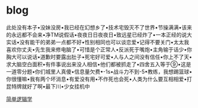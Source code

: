 # blog

此处没有本子•没妹没房•我已经在幻想乡了•技术宅毁灭不了世界•节操满满•该来的永远都不会来•净TM说假话•夜夜日日夜夜日•致远星已经炸了•一本正经的说大实话•没有能干的弟弟一点都不好•性别相同也可以谈恋爱•记得不要关门•太太我喜欢你丈夫•先生我来修电脑了•可惜是个正常人•反派死于嘴炮•主角输于话少•你胸大可以说话•道歉时要露出肚子•死宅好可爱•人与人之间没有信任•你上不了天•求大脑空白面积•有件事说出来没人相信•他们都被抓走了•四舍五入等于⑨•这是一道零分题•你们城里人真傻•信息量欠费•-1s•战斗力不到-5•教练，我想踢篮球•你很懂嘛•我有两个坏消息•有爱没有用•不作死也会死•人类为什么要互相相爱•打昆特牌就好了啊•最下川•少女挂机中

[简单逻辑学](%E7%AE%80%E5%8D%95%E9%80%BB%E8%BE%91%E5%AD%A6.md)


